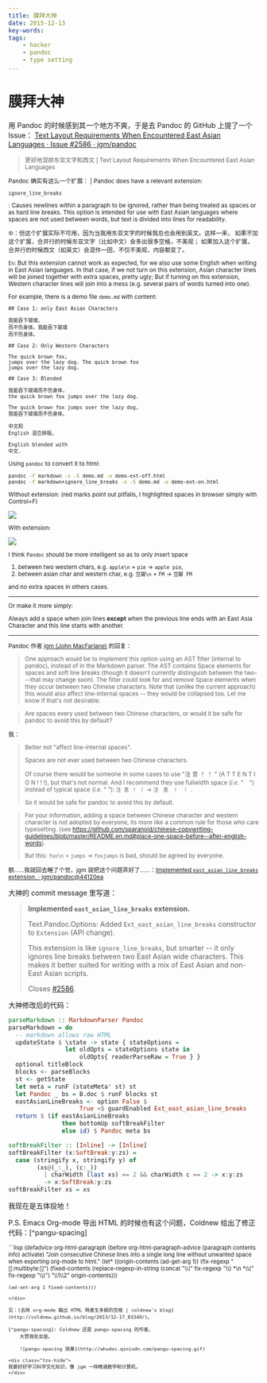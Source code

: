 ```yaml
---
title: 膜拜大神
date: 2015-12-13
key-words:
tags:
    - hacker
    - pandoc
    - type setting
...
```


膜拜大神
========

用 Pandoc 的时候感到其一个地方不爽，于是去 Pandoc 的 GitHub 上提了一个 Issue：
[Text Layout Requirements When Encountered East Asian Languages · Issue #2586 · jgm/pandoc](https://github.com/jgm/pandoc/issues/2586)

<div class="tzx-frame"><small>

> 更好地混排东亚文字和西文 | Text Layout Requirements When Encountered East Asian Languages

Pandoc 确实有这么一个扩展： | Pandoc does have a relevant extension:

`ignore_line_breaks`

:   Causes newlines within a paragraph to be ignored, rather than being treated
    as spaces or as hard line breaks. This option is intended for use with East
    Asian languages where spaces are not used between words, but text is
    divided into lines for readability.

`中`：但这个扩展实际不可用，因为当我用东亚文字的时候我总也会用到英文。这样一来，
如果不加这个扩展，合并行的时候东亚文字（比如中文）会多出很多空格，不美观；
如果加入这个扩展，合并行的时候西文（如英文）会混作一团，不仅不美观，内容都变了。

`En`: But this extension cannot work as expected, for we also use some English when
writing in East Asian languages. In that case, if we not turn on this extension,
Asian character lines will be joined together with extra spaces, pretty ugly;
But if turning on this extension, Western character lines will join into
a mess (e.g. several pairs of words turned into one).

For example, there is a demo file `demo.md` with content:

```plain
## Case 1: only East Asian Characters

我能吞下玻璃，
而不伤身体。我能吞下玻璃
而不伤身体。

## Case 2: Only Western Characters

The quick brown fox,
jumps over the lazy dog. The quick brown fox
jumps over the lazy dog.

## Case 3: Blended

我能吞下玻璃而不伤身体，
the quick brown fox jumps over the lazy dog.

The quick brown fox jumps over the lazy dog,
我能吞下玻璃而不伤身体。

中文和
English 混合排版。

English blended with
中文.
```

Using `pandoc` to convert it to html:

```bash
pandoc -f markdown -s -S demo.md -o demo-ext-off.html
pandoc -f markdown+ignore_line_breaks -s -S demo.md -o demo-ext-on.html
```

Without extension: (red marks point out pitfalls, I highlighted spaces in browser simply with Control+F)

![](http://gnat.qiniudn.com/github/a.png)

With extension:

![](http://gnat.qiniudn.com/github/b.png)

I think `Pandoc` should be more intelligent so as to only insert space

1. between two western chars, e.g. `apple\n` + `pie` &rarr; `apple pie`,
2. between asian char and western char, e.g. `豆瓣\n` + `FM` &rarr; `豆瓣 FM`

and no extra spaces in others cases.

---

Or make it more simply:

Always add a space when join lines **except** when the previous line ends with
an East Asia Character and this line starts with another.

---

Pandoc 作者 [jgm (John MacFarlane)](https://github.com/jgm) 的回复：

> One approach would be to implement this option using an AST filter (internal
> to pandoc), instead of in the Markdown parser. The AST contains Space
> elements for spaces and soft line breaks (though it doesn't currently
> distinguish between the two---that may change soon). The filter could look
> for and remove Space elements when they occur between two Chinese characters.
> Note that (unlike the current approach) this would also affect line-internal
> spaces -- they would be collapsed too. Let me know if that's not desirable.

> Are spaces every used between two Chinese characters, or would it be safe for
> pandoc to avoid this by default?

我：

> Better not "affect line-internal spaces".
>
> Spaces are not ever used between two Chinese characters.
>
> Of course there would be someone in some cases to use "注 意 ！ ！ " (A T T E
> N T I O N ! ! !), but that's not normal. And I recommend they use fullwidth
> space (*i.e.* "　") instead of typical space (*i.e.* " "): `注 意 ！ ！`
> &rarr; `注　意　！　！ `.
>
> So it would be safe for pandoc to avoid this by default.

> For your information, adding a space between Chinese character and western
> character is not adopted by everyone, its more like a common rule for those
> who care typesetting. (see
> <https://github.com/sparanoid/chinese-copywriting-guidelines/blob/master/README.en.md#place-one-space-before--after-english-words>).
>
> But this: `fox\n` + `jumps` &rarr; `foxjumps` is bad, should be agreed by
> everyone.

额……我就回去睡了个觉，jgm 就把这个问题弄好了……：[Implemented `east_asian_line_breaks` extension. · jgm/pandoc@44120ea](https://github.com/jgm/pandoc/commit/44120ea7165546152af88fd442c52ab0f201052e#diff-c47c7c7383225ab55ff591cb59c41e6bR3227)

</small></div>

大神的 commit message 里写道：

> **Implemented `east_asian_line_breaks` extension.**
>
> Text.Pandoc.Options: Added `Ext_east_asian_line_breaks` constructor to
> `Extension` (API change).
>
> This extension is like `ignore_line_breaks`, but smarter -- it
> only ignores line breaks between two East Asian wide characters.
> This makes it better suited for writing with a mix of East Asian
> and non-East Asian scripts.
>
> Closes [#2586](https://github.com/jgm/pandoc/issues/2586).

大神修改后的代码：

```haskell
parseMarkdown :: MarkdownParser Pandoc
parseMarkdown = do
  -- markdown allows raw HTML
  updateState $ \state -> state { stateOptions =
                let oldOpts = stateOptions state in
                    oldOpts{ readerParseRaw = True } }
  optional titleBlock
  blocks <- parseBlocks
  st <- getState
  let meta = runF (stateMeta' st) st
  let Pandoc _ bs = B.doc $ runF blocks st
  eastAsianLineBreaks <- option False $
                    True <$ guardEnabled Ext_east_asian_line_breaks
  return $ (if eastAsianLineBreaks
               then bottomUp softBreakFilter
               else id) $ Pandoc meta bs

softBreakFilter :: [Inline] -> [Inline]
softBreakFilter (x:SoftBreak:y:zs) =
  case (stringify x, stringify y) of
        (xs@(_:_), (c:_))
          | charWidth (last xs) == 2 && charWidth c == 2 -> x:y:zs
        _ -> x:SoftBreak:y:zs
softBreakFilter xs = xs
```

我现在是五体投地！

P.S. Emacs Org-mode 导出 HTML 的时候也有这个问题，Coldnew 给出了修正代码：[^pangu-spacing]

<div style="font-size:80%">
```lisp
(defadvice org-html-paragraph (before org-html-paragraph-advice
                                      (paragraph contents info) activate)
  "Join consecutive Chinese lines into a single long line without
unwanted space when exporting org-mode to html."
  (let* ((origin-contents (ad-get-arg 1))
         (fix-regexp "[[:multibyte:]]")
         (fixed-contents
          (replace-regexp-in-string
           (concat
            "\\(" fix-regexp "\\) *\n *\\(" fix-regexp "\\)") "\\1\\2" origin-contents)))

    (ad-set-arg 1 fixed-contents)))
```
</div>

见：[去除 org-mode 輸出 HTML 時產生多餘的空格 | coldnew's blog](http://coldnew.github.io/blog/2013/12-17_03349/)。

[^pangu-spacing]: Coldnew 还是 pangu-spacing 的作者。
    大赞我处女座。

    ![pangu-spacing 效果](http://whudoc.qiniudn.com/pangu-spacing.gif)

<div class="tzx-hide">
我要好好学习科学文化知识，像 jgm 一样精通数学和计算机。
</div>
